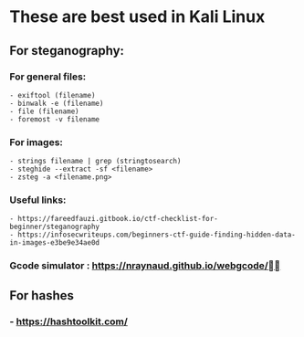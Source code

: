 # **These are best used in Kali Linux**

## **For steganography:**

  ### For general files:
    - exiftool (filename)
    - binwalk -e (filename)
    - file (filename)
    - foremost -v filename
  ### For images:
    - strings filename | grep (stringtosearch)
    - steghide --extract -sf <filename>
    - zsteg -a <filename.png>
    
  ### Useful links:
    - https://fareedfauzi.gitbook.io/ctf-checklist-for-beginner/steganography
    - https://infosecwriteups.com/beginners-ctf-guide-finding-hidden-data-in-images-e3be9e34ae0d

  ### Gcode simulator : https://nraynaud.github.io/webgcode/
  
  
  ## **For hashes**
  
  ### - https://hashtoolkit.com/
